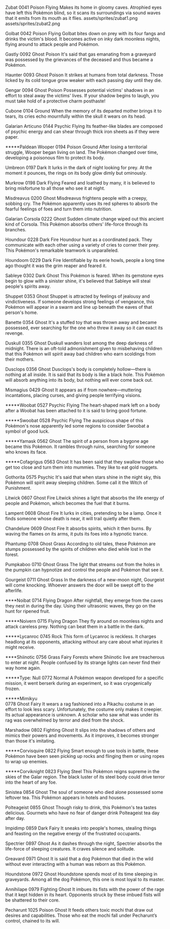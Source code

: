Zubat
0041
Poison	Flying
Makes its home in gloomy caves. Atrophied eyes have left this Pokémon blind, so it scans its surroundings via sound waves that it emits from its mouth as it flies.
assets/sprites/zubat1.png
assets/sprites/zubat2.png

Golbat 
0042
Poison	Flying
Golbat bites down on prey with its four fangs and drinks the victim's blood. It becomes active on inky dark moonless nights, flying around to attack people and Pokémon.

Gastly
0092
Ghost	Poison
It's said that gas emanating from a graveyard was possessed by the grievances of the deceased and thus became a Pokémon.

Haunter 
0093
Ghost	Poison
It strikes at humans from total darkness. Those licked by its cold tongue grow weaker with each passing day until they die.

Gengar 
0094
Ghost	Poison
Possesses potential victims' shadows in an effort to steal away the victims' lives. If your shadow begins to laugh, you must take hold of a protective charm posthaste!

Cubone 
0104
Ground
When the memory of its departed mother brings it to tears, its cries echo mournfully within the skull it wears on its head.

Galarian Articuno
0144
Psychic	Flying
Its feather-like blades are composed of psychic energy and can shear through thick iron sheets as if they were paper.

*****Paldean Wooper
0194
Poison	Ground
After losing a territorial struggle, Wooper began living on land. The Pokémon changed over time, developing a poisonous film to protect its body.

Umbreon 
0197
Dark
It lurks in the dark of night looking for prey. At the moment it pounces, the rings on its body glow dimly but ominously.

Murkrow 
0198
Dark	Flying
Feared and loathed by many, it is believed to bring misfortune to all those who see it at night.

Misdreavus 
0200
Ghost
Misdreavus frightens people with a creepy, sobbing cry. The Pokémon apparently uses its red spheres to absorb the fearful feelings of foes and turn them into nutrition.

Galarian Corsola
0222
Ghost
Sudden climate change wiped out this ancient kind of Corsola. This Pokémon absorbs others' life-force through its branches.

Houndour 
0228
Dark	Fire
Houndour hunt as a coordinated pack. They communicate with each other using a variety of cries to corner their prey. This Pokémon's remarkable teamwork is unparalleled.

Houndoom 
0229
Dark	Fire
Identifiable by its eerie howls, people a long time ago thought it was the grim reaper and feared it.

Sableye 
0302
Dark	Ghost
This Pokémon is feared. When its gemstone eyes begin to glow with a sinister shine, it's believed that Sableye will steal people's spirits away.

Shuppet 
0353
Ghost
Shuppet is attracted by feelings of jealousy and vindictiveness. If someone develops strong feelings of vengeance, this Pokémon will appear in a swarm and line up beneath the eaves of that person's home.

Banette 
0354
Ghost
It's a stuffed toy that was thrown away and became possessed, ever searching for the one who threw it away so it can exact its revenge.

Duskull 
0355
Ghost
Duskull wanders lost among the deep darkness of midnight. There is an oft-told admonishment given to misbehaving children that this Pokémon will spirit away bad children who earn scoldings from their mothers.

Dusclops 
0356
Ghost
Dusclops's body is completely hollow—there is nothing at all inside. It is said that its body is like a black hole. This Pokémon will absorb anything into its body, but nothing will ever come back out.

Mismagius 
0429
Ghost
It appears as if from nowhere—muttering incantations, placing curses, and giving people terrifying visions.

*****Woobat 
0527
Psychic	Flying
The heart-shaped mark left on a body after a Woobat has been attached to it is said to bring good fortune.

*****Swoobat 
0528
Psychic	Flying
The auspicious shape of this Pokémon's nose apparently led some regions to consider Swoobat a symbol of good luck.


*****Yamask 
0562
Ghost
The spirit of a person from a bygone age became this Pokémon. It rambles through ruins, searching for someone who knows its face.

*****Cofagrigus 
0563
Ghost
It has been said that they swallow those who get too close and turn them into mummies. They like to eat gold nuggets.

Gothorita 
0575
Psychic
It's said that when stars shine in the night sky, this Pokémon will spirit away sleeping children. Some call it the Witch of Punishment.

Litwick 
0607
Ghost	Fire
Litwick shines a light that absorbs the life energy of people and Pokémon, which becomes the fuel that it burns.

Lampent 
0608
Ghost	Fire
It lurks in cities, pretending to be a lamp. Once it finds someone whose death is near, it will trail quietly after them.

Chandelure 
0609
Ghost	Fire
It absorbs spirits, which it then burns. By waving the flames on its arms, it puts its foes into a hypnotic trance.

Phantump 
0708
Ghost	Grass
According to old tales, these Pokémon are stumps possessed by the spirits of children who died while lost in the forest.

Pumpkaboo 
0710
Ghost	Grass
The light that streams out from the holes in the pumpkin can hypnotize and control the people and Pokémon that see it.

Gourgeist 
0711
Ghost	Grass
In the darkness of a new-moon night, Gourgeist will come knocking. Whoever answers the door will be swept off to the afterlife.

****Noibat 
0714
Flying	Dragon
After nightfall, they emerge from the caves they nest in during the day. Using their ultrasonic waves, they go on the hunt for ripened fruit.

*****Noivern 
0715
Flying	Dragon
They fly around on moonless nights and attack careless prey. Nothing can beat them in a battle in the dark.

*****Lycanroc 
0745
Rock
This form of Lycanroc is reckless. It charges headlong at its opponents, attacking without any care about what injuries it might receive.

****Shiinotic
0756
Grass	Fairy
Forests where Shiinotic live are treacherous to enter at night. People confused by its strange lights can never find their way home again.

*****Type: Null 
0772
Normal
A Pokémon weapon developed for a specific mission, it went berserk during an experiment, so it was cryogenically frozen.

*****Mimikyu  
0778
Ghost	Fairy
It wears a rag fashioned into a Pikachu costume in an effort to look less scary. Unfortunately, the costume only makes it creepier.
Its actual appearance is unknown. A scholar who saw what was under its rag was overwhelmed by terror and died from the shock.

Marshadow 
0802
Fighting	Ghost
It slips into the shadows of others and mimics their powers and movements. As it improves, it becomes stronger than those it's imitating.

*****Corvisquire 
0822
Flying
Smart enough to use tools in battle, these Pokémon have been seen picking up rocks and flinging them or using ropes to wrap up enemies.

*****Corviknight 
0823
Flying	Steel
This Pokémon reigns supreme in the skies of the Galar region. The black luster of its steel body could drive terror into the heart of any foe.

Sinistea 
0854
Ghost
The soul of someone who died alone possessed some leftover tea. This Pokémon appears in hotels and houses.

Polteageist 
0855
Ghost
Though risky to drink, this Pokémon's tea tastes delicious. Gourmets who have no fear of danger drink Polteageist tea day after day.

Impidimp 
0859
Dark	Fairy
It sneaks into people's homes, stealing things and feasting on the negative energy of the frustrated occupants.

Spectrier 
0897
Ghost
As it dashes through the night, Spectrier absorbs the life-force of sleeping creatures. It craves silence and solitude.

Greavard 
0971
Ghost
It is said that a dog Pokémon that died in the wild without ever interacting with a human was reborn as this Pokémon.

Houndstone
0972
Ghost
Houndstone spends most of its time sleeping in graveyards. Among all the dog Pokémon, this one is most loyal to its master.

Annihilape 
0979
Fighting	Ghost
It imbues its fists with the power of the rage that it kept hidden in its heart. Opponents struck by these imbued fists will be shattered to their core.

Pecharunt 
1025
Poison	Ghost
It feeds others toxic mochi that draw out desires and capabilities. Those who eat the mochi fall under Pecharunt’s control, chained to its will.

